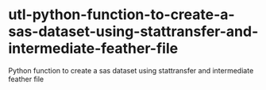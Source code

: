 # utl-python-function-to-create-a-sas-dataset-using-stattransfer-and-intermediate-feather-file
Python function to create a sas dataset using stattransfer and intermediate feather file

